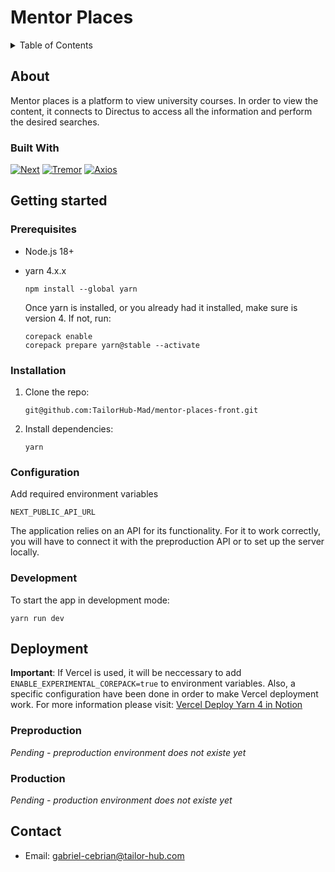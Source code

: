 # Mentor Places

<!-- TABLE OF CONTENTS -->
<details>
  <summary>Table of Contents</summary>
  <ol>
    <li>
      <a href="#about">About</a>
      <ul>
        <li><a href="#built-with">Built With</a></li>
      </ul>
    </li>
    <li>
      <a href="#getting-started">Getting Started</a>
      <ul>
        <li><a href="#prerequisites">Prerequisites</a></li>
        <li><a href="#installation">Installation</a></li>
        <li><a href="#configuration">Configuration</a></li>
        <li><a href="#development">Development</a></li>
      </ul>
    </li>
    <li>
        <a href="#deployment">Deployment</a>
        <ul>
          <li><a href="#preproduction">Preproduction</a></li>
          <li><a href="#production">Production</a></li>
        </ul>
    </li>
    <li><a href="#contact">Contact</a></li>
  </ol>
</details>

<!-- ABOUT THE PROJECT -->

## About

Mentor places is a platform to view university courses. In order to view the content, it connects to Directus to access all the information and perform the desired searches.

### Built With

[![Next][Next.js]][Next-url]
[![Tremor][Tailwind]][Tremor-url]
[![Axios][Axios]][Axios-url]

<!-- GETTING STARTED -->

## Getting started

### Prerequisites

- Node.js 18+
- yarn 4.x.x

  ```
  npm install --global yarn
  ```

  Once yarn is installed, or you already had it installed, make sure is version 4. If not, run:

  ```
  corepack enable
  corepack prepare yarn@stable --activate
  ```

### Installation

1. Clone the repo:

   ```
   git@github.com:TailorHub-Mad/mentor-places-front.git
   ```

2. Install dependencies:

   ```
   yarn
   ```

### Configuration

Add required environment variables

```
NEXT_PUBLIC_API_URL
```

The application relies on an API for its functionality. For it to work correctly, you will have to connect it with the preproduction API or to set up the server locally.

### Development

To start the app in development mode:

```
yarn run dev
```

<!-- DEPLOYMENT -->

## Deployment

**Important**: If Vercel is used, it will be neccessary to add `ENABLE_EXPERIMENTAL_COREPACK=true` to environment variables. Also, a specific configuration have been done in order to make Vercel deployment work. For more information please visit: [Vercel Deploy Yarn 4 in Notion](https://www.notion.so/modulor/Vercel-Deploy-Yarn-4-11bb7f79b9ae8085a12afdfd64bdc0dd?pvs=4)

### Preproduction

_Pending - preproduction environment does not existe yet_

### Production

_Pending - production environment does not existe yet_

<!-- CONTACT -->

## Contact

- Email: gabriel-cebrian@tailor-hub.com

<!-- MARKDOWN LINKS & IMAGES -->
<!-- https://www.markdownguide.org/basic-syntax/#reference-style-links -->

[Next.js]: https://img.shields.io/badge/next.js-000000?style=for-the-badge&logo=nextdotjs&logoColor=white
[Next-url]: https://nextjs.org/
[Tailwind]: https://img.shields.io/badge/tailwindcss-06B6D4?style=for-the-badge&logo=tailwindcss&logoColor=white
[Tremor-url]: https://tremor.so/
[Axios]: https://img.shields.io/badge/axios-671DDF?style=for-the-badge&logo=axios&logoColor=white
[Axios-url]: https://axios-http.com/es/docs/intro

